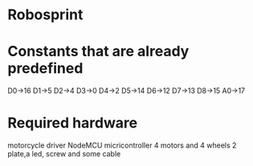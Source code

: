 # Robosprint

# Constants that are already predefined
D0->16
D1->5
D2->4
D3->0
D4->2
D5->14
D6->12
D7->13
D8->15
A0->17

 # Required hardware
motorcycle driver
NodeMCU micricontroller
4 motors and 4 wheels
2 plate,a led, screw and some cable